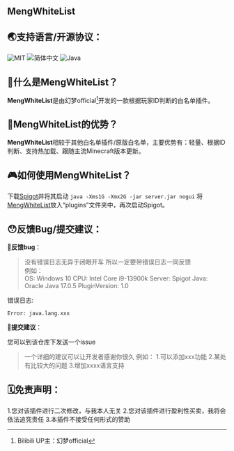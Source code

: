 ## MengWhiteList

## 🌏支持语言/开源协议：
![MIT](https://img.shields.io/badge/license-MIT-green) ![简体中文](https://img.shields.io/badge/%E7%AE%80%E4%BD%93%E4%B8%AD%E6%96%87-100%25-blue) ![Java](https://img.shields.io/badge/Java-100%25-orange)

## 🤔什么是MengWhiteList？
**MengWhiteList**是由幻梦official[^HM]开发的一款根据玩家ID判断的白名单插件。

## 🧐MengWhiteList的优势？
**MengWhiteList**相较于其他白名单插件/原版白名单，主要优势有：轻量、根据ID判断、支持热加载、跟随主流Minecraft版本更新。

## 🎮如何使用**MengWhiteList**？

下载[Spigot](https://www.spigotmc.org)并将其启动
`java -Xms1G -Xmx2G -jar server.jar nogui`
将[MengWhiteList](https://github.com/HuanMeng-official/MengWhiteList)放入“plugins”文件夹中，再次启动Spigot。

## 😯反馈Bug/提交建议：

🐛**反馈bug**：  
> 没有错误日志无异于闭眼开车
所以一定要带错误日志一同反馈  
例如：  
OS: Windows 10
CPU: Intel Core i9-13900k
Server: Spigot
Java: Oracle Java 17.0.5
PluginVersion: 1.0

错误日志:  

```
Error: java.lang.xxx
```

📌**提交建议**：

您可以到该仓库下发送一个issue
> 一个详细的建议可以让开发者感谢你很久
例如：
  1.可以添加xxx功能
  2.某处有比较大的问题
  3.增加xxxx语言支持

## 🗓️免责声明：

1.您对该插件进行二次修改，与我本人无关
2.您对该插件进行盈利性买卖，我将会依法追究责任
3.本插件不接受任何形式的赞助

[^HM]: Bilibili UP主：幻梦official
